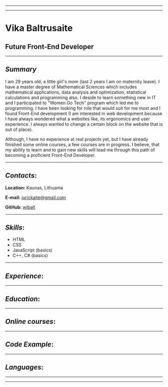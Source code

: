 
********* 

********* 
# Vika Baltrusaite

## Future Front-End Developer
---
## _Summary_
I am 29 years old, a little girl's mom (last 2 years I am on maternity leave). I have a master degree of Mathematical Sciences which includes mathematical applications, data analysis and optimization, statistical calculations and programming also.
I deside to learn something new in IT and I participated to "Women Go Tech" program which led me to programming. I have been looking for role that would suit for me most and I found Front-End development (I am interested in web development because I have always wondered what a websites like, its ergonomics and user experience. I always wanted to change a certain block on the website that is out of place). 

 
Although, I have no experience at real projects yet, but I have already finished some online courses, a few courses are in progress. 
I believe, that my ability to learn and to gain new skills will lead me through this path of becoming a proficient Front-End Developer.

********* 
## _Contacts_:
**Location:** Kaunas, Lithuania

**E-mail:**   jurickaite@gmail.com

**GitHub:** [wibalt](https://github.com/wibalt)  
********* 
## _Skills_:
* HTML
* CSS
* JavaScript (basics)
* C++, C# (basics)
 
********* 
## _Experience_:

********* 

## _Education_:

********* 

## _Online courses_:

********* 
## _Code Example_:

********* 
## _Languages_:



********* 

********* 


